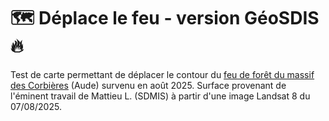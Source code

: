 # 🗺 Déplace le feu - version GéoSDIS 🔥
Test de carte permettant de déplacer le contour du <a href=https://fr.wikipedia.org/wiki/Incendie_du_massif_des_Corbi%C3%A8res_de_2025>feu de forêt du massif des Corbières</a> (Aude) survenu en août 2025.
Surface provenant de l'éminent travail de Mattieu L. (SDMIS) à partir d'une image Landsat 8 du 07/08/2025.
